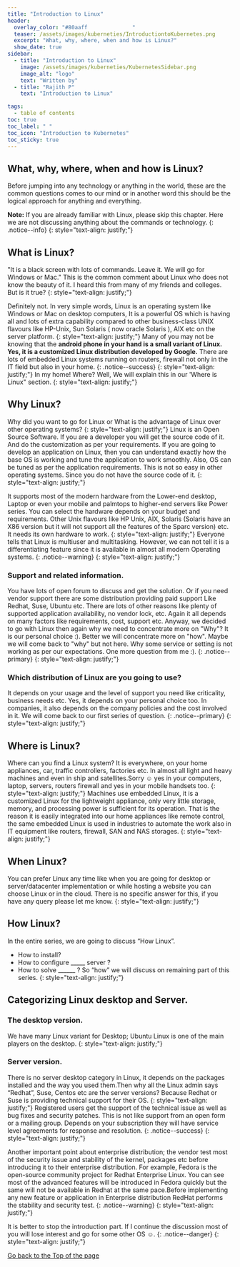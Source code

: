 ```yaml
---
title: "Introduction to Linux"
header:
  overlay_color: "#80aaff              "
  teaser: /assets/images/kuberneties/IntroductiontoKubernetes.png
  excerpt: "What, why, where, when and how is Linux?"
  show_date: true
sidebar:
  - title: "Introduction to Linux"
    image: /assets/images/kuberneties/KubernetesSidebar.png
    image_alt: "logo"
    text: "Written by"
  - title: "Rajith P"
    text: "Introduction to Linux"

tags:
  - table of contents
toc: true
toc_label: " "
toc_icon: "Introduction to Kubernetes"
toc_sticky: true
---
```


## What, why, where, when and how is Linux?
Before jumping into any technology or anything in the world, these are the common questions comes to our mind or in another word this should be the logical approach for anything and everything.

**Note:** If you are already familiar with Linux, please skip this chapter. Here we are not discussing anything about the commands or technology.
{: .notice--info}
{: style="text-align: justify;"}

## What is Linux?

"It is a black screen with lots of commands. Leave it. We will go for Windows or Mac." This is the common comment about Linux who does not know the beauty of it. I heard this from many of my friends and colleges. But is it true?
{: style="text-align: justify;"}

Definitely not. In very simple words, Linux is an operating system like Windows or Mac on desktop computers, It is a powerful OS which is having all and lots of extra capability compared to other business-class UNIX flavours like HP-Unix, Sun Solaris ( now oracle Solaris ), AIX etc on the server platform.
{: style="text-align: justify;"}
Many of you may not be knowing that the **android phone in your hand is a small variant of Linux. Yes, it is a customized Linux distribution developed by Google.** There are lots of embedded Linux systems running on routers, firewall not only in the IT field but also in your home.
{: .notice--success}
{: style="text-align: justify;"}
In my home! Where? Well, We will explain this in our 'Where is Linux" section.
{: style="text-align: justify;"}
## Why Linux?

Why did you want to go for Linux or What is the advantage of Linux over other operating systems?
{: style="text-align: justify;"}
Linux is an Open Source Software. If you are a developer you will get the source code of it. And do the customization as per your requirements. If you are going to develop an application on Linux, then you can understand exactly how the base OS is working and tune the application to work smoothly. Also, OS can be tuned as per the application requirements. This is not so easy in other operating systems. Since you do not have the source code of it. 
{: style="text-align: justify;"}


It supports most of the modern hardware from the Lower-end desktop, Laptop or even your mobile and palmtops to higher-end servers like Power series. You can select the hardware depends on your budget and requirements. Other Unix flavours like HP Unix, AIX, Solaris (Solaris have an X86 version but it will not support all the features of the Sparc version) etc. It needs its own hardware to work.
{: style="text-align: justify;"}
Everyone tells that Linux is multiuser and multitasking. However, we can not tell it is a differentiating feature since it is available in almost all modern Operating systems.
{: .notice--warning}
{: style="text-align: justify;"}

### Support and related information.
You have lots of open forum to discuss and get the solution. Or if you need vendor support there are some distribution providing paid support Like Redhat, Suse, Ubuntu etc.
There are lots of other reasons like plenty of supported application availability, no vendor lock, etc. Again it all depends on many factors like requirements, cost, support etc.
Anyway, we decided to go with Linux then again why we need to concentrate more on "Why"? It is our personal choice :). Better we will concentrate more on "how". Maybe we will come back to "why" but not here. Why some service or setting is not working as per our expectations.
One more question from me :).
{: .notice--primary}
{: style="text-align: justify;"}
### Which distribution of Linux are you going to use?
It depends on your usage and the level of support you need like criticality, business needs etc. Yes, it depends on your personal choice too. In companies, it also depends on the company policies and the cost involved in it. We will come back to our first series of question.
{: .notice--primary}
{: style="text-align: justify;"}

## Where is Linux?

Where can you find a Linux system?
It is everywhere, on your home appliances, car, traffic controllers, factories etc. In almost all light and heavy machines and even in ship and satellites.Sorry  ☺  yes in your computers, laptop, servers, routers firewall and yes in your mobile handsets too.
{: style="text-align: justify;"}
Machines use embedded Linux, it is a customized Linux for the lightweight appliance, only very little storage, memory, and processing power is sufficient for its operation. That is the reason it is easily integrated into our home appliances like remote control, the same embedded Linux is used in industries to automate the work also in IT equipment like routers, firewall, SAN and NAS storages.
{: style="text-align: justify;"}

## When Linux?

You can prefer Linux any time like when you are going for desktop or server/datacenter implementation or while hosting a website you can choose Linux or in the cloud. There is no specific answer for this, if you have any query please let me know.
{: style="text-align: justify;"}

## How Linux?

In the entire series, we are going to discuss “How Linux”.
* How to install?
* How to configure _____ server ?
* How to solve ______ ?
So “how” we will discuss on remaining part of this series.
{: style="text-align: justify;"}

## Categorizing Linux desktop and Server.

### The desktop version.
We have many Linux variant for Desktop; Ubuntu Linux is one of the main players on the desktop.
{: style="text-align: justify;"}
### Server version.
There is no server desktop category in Linux, it depends on the packages installed and the way you used them.Then why all the Linux admin says “Redhat”, Suse, Centos etc are the server versions? Because Redhat or Suse is providing technical support for their OS.
{: style="text-align: justify;"}
Registered users get the support of the technical issue as well as bug fixes and security patches. This is not like support from an open form or a mailing group. Depends on your subscription they will have service level agreements for response and resolution.
{: .notice--success}
{: style="text-align: justify;"}

Another important point about enterprise distribution; the vendor test most of the security issue and stability of the kernel, packages etc before introducing it to their enterprise distribution.
For example, Fedora is the open-source community project for Redhat Enterprise Linux. You can see most of the advanced features will be introduced in Fedora quickly but the same will not be available in Redhat at the same pace.Before implementing any new feature or application in Enterprise distribution  RedHat performs the stability and security test.
{: .notice--warning}
{: style="text-align: justify;"}

It is better to stop the introduction part. If I continue the discussion most of you will lose interest and go for some other OS ☺.
{: .notice--danger}
{: style="text-align: justify;"}


<div markdown="0"><a href="#" class="btn btn--success">Go back to the Top of the page </a></div>



